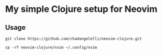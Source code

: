 # My simple Clojure setup for Neovim

## Usage

``` 
git clone https://github.com/chadangelelli/neovim-clojure.git 

cp -rf neovim-clojure/nvim ~/.config/nvim
```
